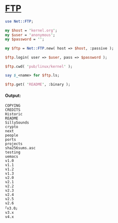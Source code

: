 [1]: http://rosettacode.org/wiki/FTP

# [FTP][1]

```perl
use Net::FTP;
 
my $host = 'kernel.org';
my $user = 'anonymous';
my $password = '';
 
my $ftp = Net::FTP.new( host => $host, :passive );
 
$ftp.login( user => $user, pass => $password );
 
$ftp.cwd( 'pub/linux/kernel' );
 
say $_<name> for $ftp.ls;
 
$ftp.get( 'README', :binary );
```

#### Output:
```
COPYING
CREDITS
Historic
README
SillySounds
crypto
next
people
ports
projects
sha256sums.asc
testing
uemacs
v1.0
v1.1
v1.2
v1.3
v2.0
v2.1
v2.2
v2.3
v2.4
v2.5
v2.6
｢v3.0｣
v3.x
v4.x
```